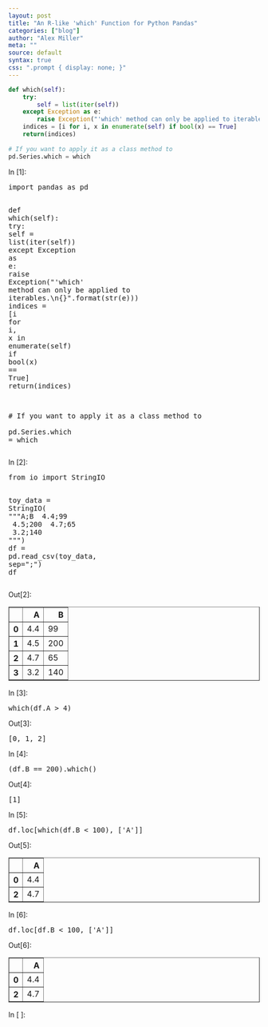```yaml
---
layout: post
title: "An R-like 'which' Function for Python Pandas"
categories: ["blog"]
author: "Alex Miller"
meta: ""
source: default
syntax: true
css: ".prompt { display: none; }"
---
```


```python
def which(self):
    try:
        self = list(iter(self))
    except Exception as e:
        raise Exception("'which' method can only be applied to iterables.\n{}".format(str(e))) 
    indices = [i for i, x in enumerate(self) if bool(x) == True]
    return(indices)
    
# If you want to apply it as a class method to 
pd.Series.which = which
```


<div tabindex="-1" id="notebook" class="border-box-sizing">
    <div class="container" id="notebook-container">

<div class="cell border-box-sizing code_cell rendered">
<div class="input">
<div class="prompt input_prompt">In&nbsp;[1]:</div>
<div class="inner_cell">
    <div class="input_area">
<div class=" highlight hl-ipython3"><pre><span></span><span class="kn">import</span> <span class="nn">pandas</span> <span class="k">as</span> <span class="nn">pd</span>

<span class="k">def</span> <span class="nf">which</span><span class="p">(</span><span class="bp">self</span><span class="p">):</span>
    <span class="k">try</span><span class="p">:</span>
        <span class="bp">self</span> <span class="o">=</span> <span class="nb">list</span><span class="p">(</span><span class="nb">iter</span><span class="p">(</span><span class="bp">self</span><span class="p">))</span>
    <span class="k">except</span> <span class="ne">Exception</span> <span class="k">as</span> <span class="n">e</span><span class="p">:</span>
        <span class="k">raise</span> <span class="ne">Exception</span><span class="p">(</span><span class="s2">&quot;&#39;which&#39; method can only be applied to iterables.</span><span class="se">\n</span><span class="si">{}</span><span class="s2">&quot;</span><span class="o">.</span><span class="n">format</span><span class="p">(</span><span class="nb">str</span><span class="p">(</span><span class="n">e</span><span class="p">)))</span> 
    <span class="n">indices</span> <span class="o">=</span> <span class="p">[</span><span class="n">i</span> <span class="k">for</span> <span class="n">i</span><span class="p">,</span> <span class="n">x</span> <span class="ow">in</span> <span class="nb">enumerate</span><span class="p">(</span><span class="bp">self</span><span class="p">)</span> <span class="k">if</span> <span class="nb">bool</span><span class="p">(</span><span class="n">x</span><span class="p">)</span> <span class="o">==</span> <span class="kc">True</span><span class="p">]</span>
    <span class="k">return</span><span class="p">(</span><span class="n">indices</span><span class="p">)</span>

<span class="c1"># If you want to apply it as a class method to </span>
<span class="n">pd</span><span class="o">.</span><span class="n">Series</span><span class="o">.</span><span class="n">which</span> <span class="o">=</span> <span class="n">which</span>
</pre></div>

</div>
</div>
</div>

</div>
<div class="cell border-box-sizing code_cell rendered">
<div class="input">
<div class="prompt input_prompt">In&nbsp;[2]:</div>
<div class="inner_cell">
    <div class="input_area">
<div class=" highlight hl-ipython3"><pre><span></span><span class="kn">from</span> <span class="nn">io</span> <span class="k">import</span> <span class="n">StringIO</span>

<span class="n">toy_data</span> <span class="o">=</span> <span class="n">StringIO</span><span class="p">(</span>
    <span class="sd">&quot;&quot;&quot;A;B</span>
<span class="sd">    4.4;99</span>
<span class="sd">    4.5;200</span>
<span class="sd">    4.7;65</span>
<span class="sd">    3.2;140</span>
<span class="sd">&quot;&quot;&quot;</span><span class="p">)</span>
<span class="n">df</span> <span class="o">=</span> <span class="n">pd</span><span class="o">.</span><span class="n">read_csv</span><span class="p">(</span><span class="n">toy_data</span><span class="p">,</span> <span class="n">sep</span><span class="o">=</span><span class="s2">&quot;;&quot;</span><span class="p">)</span>
<span class="n">df</span>
</pre></div>

</div>
</div>
</div>

<div class="output_wrapper">
<div class="output">


<div class="output_area"><div class="prompt output_prompt">Out[2]:</div>

<div class="output_html rendered_html output_subarea output_execute_result">
<div>
<table border="1" class="dataframe">
  <thead>
    <tr style="text-align: right;">
      <th></th>
      <th>A</th>
      <th>B</th>
    </tr>
  </thead>
  <tbody>
    <tr>
      <th>0</th>
      <td>4.4</td>
      <td>99</td>
    </tr>
    <tr>
      <th>1</th>
      <td>4.5</td>
      <td>200</td>
    </tr>
    <tr>
      <th>2</th>
      <td>4.7</td>
      <td>65</td>
    </tr>
    <tr>
      <th>3</th>
      <td>3.2</td>
      <td>140</td>
    </tr>
  </tbody>
</table>
</div>
</div>

</div>

</div>
</div>

</div>
<div class="cell border-box-sizing code_cell rendered">
<div class="input">
<div class="prompt input_prompt">In&nbsp;[3]:</div>
<div class="inner_cell">
    <div class="input_area">
<div class=" highlight hl-ipython3"><pre><span></span><span class="n">which</span><span class="p">(</span><span class="n">df</span><span class="o">.</span><span class="n">A</span> <span class="o">&gt;</span> <span class="mi">4</span><span class="p">)</span>
</pre></div>

</div>
</div>
</div>

<div class="output_wrapper">
<div class="output">


<div class="output_area"><div class="prompt output_prompt">Out[3]:</div>


<div class="output_text output_subarea output_execute_result">
<pre>[0, 1, 2]</pre>
</div>

</div>

</div>
</div>

</div>
<div class="cell border-box-sizing code_cell rendered">
<div class="input">
<div class="prompt input_prompt">In&nbsp;[4]:</div>
<div class="inner_cell">
    <div class="input_area">
<div class=" highlight hl-ipython3"><pre><span></span><span class="p">(</span><span class="n">df</span><span class="o">.</span><span class="n">B</span> <span class="o">==</span> <span class="mi">200</span><span class="p">)</span><span class="o">.</span><span class="n">which</span><span class="p">()</span>
</pre></div>

</div>
</div>
</div>

<div class="output_wrapper">
<div class="output">


<div class="output_area"><div class="prompt output_prompt">Out[4]:</div>


<div class="output_text output_subarea output_execute_result">
<pre>[1]</pre>
</div>

</div>

</div>
</div>

</div>
<div class="cell border-box-sizing code_cell rendered">
<div class="input">
<div class="prompt input_prompt">In&nbsp;[5]:</div>
<div class="inner_cell">
    <div class="input_area">
<div class=" highlight hl-ipython3"><pre><span></span><span class="n">df</span><span class="o">.</span><span class="n">loc</span><span class="p">[</span><span class="n">which</span><span class="p">(</span><span class="n">df</span><span class="o">.</span><span class="n">B</span> <span class="o">&lt;</span> <span class="mi">100</span><span class="p">),</span> <span class="p">[</span><span class="s1">&#39;A&#39;</span><span class="p">]]</span>
</pre></div>

</div>
</div>
</div>

<div class="output_wrapper">
<div class="output">


<div class="output_area"><div class="prompt output_prompt">Out[5]:</div>

<div class="output_html rendered_html output_subarea output_execute_result">
<div>
<table border="1" class="dataframe">
  <thead>
    <tr style="text-align: right;">
      <th></th>
      <th>A</th>
    </tr>
  </thead>
  <tbody>
    <tr>
      <th>0</th>
      <td>4.4</td>
    </tr>
    <tr>
      <th>2</th>
      <td>4.7</td>
    </tr>
  </tbody>
</table>
</div>
</div>

</div>

</div>
</div>

</div>
<div class="cell border-box-sizing code_cell rendered">
<div class="input">
<div class="prompt input_prompt">In&nbsp;[6]:</div>
<div class="inner_cell">
    <div class="input_area">
<div class=" highlight hl-ipython3"><pre><span></span><span class="n">df</span><span class="o">.</span><span class="n">loc</span><span class="p">[</span><span class="n">df</span><span class="o">.</span><span class="n">B</span> <span class="o">&lt;</span> <span class="mi">100</span><span class="p">,</span> <span class="p">[</span><span class="s1">&#39;A&#39;</span><span class="p">]]</span>
</pre></div>

</div>
</div>
</div>

<div class="output_wrapper">
<div class="output">


<div class="output_area"><div class="prompt output_prompt">Out[6]:</div>

<div class="output_html rendered_html output_subarea output_execute_result">
<div>
<table border="1" class="dataframe">
  <thead>
    <tr style="text-align: right;">
      <th></th>
      <th>A</th>
    </tr>
  </thead>
  <tbody>
    <tr>
      <th>0</th>
      <td>4.4</td>
    </tr>
    <tr>
      <th>2</th>
      <td>4.7</td>
    </tr>
  </tbody>
</table>
</div>
</div>

</div>

</div>
</div>

</div>
<div class="cell border-box-sizing code_cell rendered">
<div class="input">
<div class="prompt input_prompt">In&nbsp;[&nbsp;]:</div>
<div class="inner_cell">
    <div class="input_area">
<div class=" highlight hl-ipython3"><pre><span></span> 
</pre></div>

</div>
</div>
</div>

</div>
    </div>
  </div>
